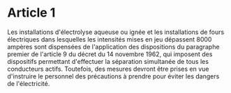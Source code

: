 # Article 1

Les installations d'électrolyse aqueuse ou ignée et les installations de fours électriques dans lesquelles les intensités mises en jeu dépassent 8000 ampères sont dispensées de l'application des dispositions du paragraphe premier de l'article 9 du décret du 14 novembre 1962, qui imposent des dispositifs permettant d'effectuer la séparation simultanée de tous les conducteurs actifs. Toutefois, des mesures devront être prises en vue d'instruire le personnel des précautions à prendre pour éviter les dangers de l'électricité.
